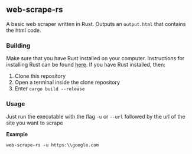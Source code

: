 ## web-scrape-rs

A basic web scraper written in Rust. Outputs an `output.html` that contains the html code.

### Building

Make sure that you have Rust installed on your computer. Instructions for installing Rust can be found [here](https://www.rust-lang.org/tools/install). If you have Rust installed, then:

1. Clone this repository
2. Open a terminal inside the clone repository
3. Enter `cargo build --release`

### Usage

Just run the executable with the flag `-u` or `--url` followed by the url of the site you want to scrape

**Example**

`web-scrape-rs -u https:\\google.com`
